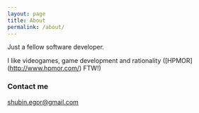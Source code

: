 ```yaml
---
layout: page
title: About
permalink: /about/
---
```


Just a fellow software developer.

I like videogames, game development and rationality ([HPMOR] (http://www.hpmor.com/) FTW!)

### Contact me

[shubin.egor@gmail.com](mailto:shubin.egor@gmail.com)
